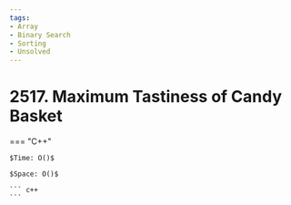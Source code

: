 ```yaml
---
tags:
- Array
- Binary Search
- Sorting
- Unsolved
---
```



# 2517. Maximum Tastiness of Candy Basket

=== "C++"

    $Time: O()$

    $Space: O()$

    ``` c++
    ```